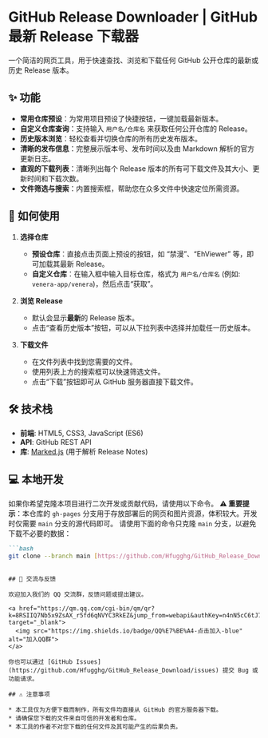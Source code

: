 # GitHub Release Downloader | GitHub 最新 Release 下载器

一个简洁的网页工具，用于快速查找、浏览和下载任何 GitHub 公开仓库的最新或历史 Release 版本。

## ✨ 功能

* **常用仓库预设**：为常用项目预设了快捷按钮，一键加载最新版本。
* **自定义仓库查询**：支持输入 `用户名/仓库名` 来获取任何公开仓库的 Release。
* **历史版本浏览**：轻松查看并切换仓库的所有历史发布版本。
* **清晰的发布信息**：完整展示版本号、发布时间以及由 Markdown 解析的官方更新日志。
* **直观的下载列表**：清晰列出每个 Release 版本的所有可下载文件及其大小、更新时间和下载次数。
* **文件筛选与搜索**：内置搜索框，帮助您在众多文件中快速定位所需资源。

## 🚀 如何使用

1.  **选择仓库**
    * **预设仓库**：直接点击页面上预设的按钮，如 “禁漫”、“EhViewer” 等，即可加载其最新 Release。
    * **自定义仓库**：在输入框中输入目标仓库，格式为 `用户名/仓库名` (例如: `venera-app/venera`)，然后点击“获取”。

2.  **浏览 Release**
    * 默认会显示**最新**的 Release 版本。
    * 点击“查看历史版本”按钮，可以从下拉列表中选择并加载任一历史版本。

3.  **下载文件**
    * 在文件列表中找到您需要的文件。
    * 使用列表上方的搜索框可以快速筛选文件。
    * 点击“下载”按钮即可从 GitHub 服务器直接下载文件。

## 🛠️ 技术栈

* **前端**: HTML5, CSS3, JavaScript (ES6)
* **API**: GitHub REST API
* **库**: [Marked.js](https://github.com/markedjs/marked) (用于解析 Release Notes)

## 💻 本地开发

如果你希望克隆本项目进行二次开发或贡献代码，请使用以下命令。
**⚠️ 重要提示**：本仓库的 `gh-pages` 分支用于存放部署后的网页和图片资源，体积较大。开发时仅需要 `main` 分支的源代码即可。
请使用下面的命令只克隆 `main` 分支，以避免下载不必要的数据：

```markdown
```bash
git clone --branch main [https://github.com/Hfugghg/GitHub_Release_Download.git](https://github.com/Hfugghg/GitHub_Release_Download.git)
```
```

## 💬 交流与反馈

欢迎加入我们的 QQ 交流群，反馈问题或提出建议。

<a href="https://qm.qq.com/cgi-bin/qm/qr?k=8RSIIQ7Nb5x9ZsAX_r5fd6qNVYC3RkEZ&jump_from=webapi&authKey=n4nN5cC6tJ7PBr1vVQG4XZon7dynMUyhWfbVAcCu2slbUQv+QUnjmaoNIvRaaqaJ" target="_blank">
  <img src="https://img.shields.io/badge/QQ%E7%BE%A4-点击加入-blue" alt="加入QQ群">
</a>

你也可以通过 [GitHub Issues](https://github.com/Hfugghg/GitHub_Release_Download/issues) 提交 Bug 或功能请求。

## ⚠️ 注意事项

* 本工具仅为方便下载而制作，所有文件均直接从 GitHub 的官方服务器下载。
* 请确保您下载的文件来自可信的开发者和仓库。
* 本工具的作者不对您下载的任何文件及其可能产生的后果负责。